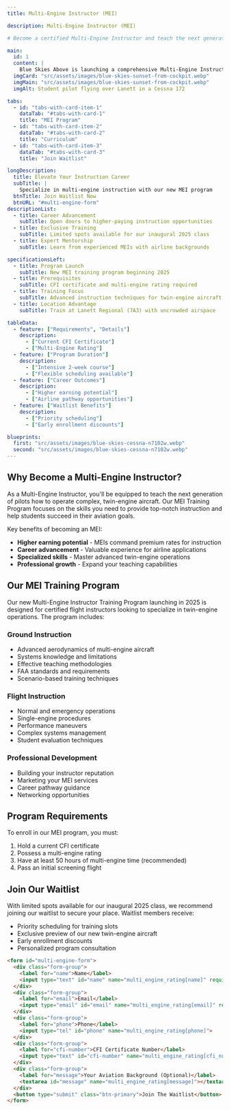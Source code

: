 ```yaml
---
title: Multi-Engine Instructor (MEI)

description: Multi-Engine Instructor (MEI)

# Become a certified Multi-Engine Instructor and teach the next generation of twin-engine pilots with our new MEI program launching in 2025.

main:
  id: 1
  content: |
    Blue Skies Above is launching a comprehensive Multi-Engine Instructor (MEI) program in 2025, offering CFIs the opportunity to specialize in twin-engine instruction. Join our waitlist today to secure your spot in this exclusive training opportunity.
  imgCard: "src/assets/images/blue-skies-sunset-from-cockpit.webp"
  imgMain: "src/assets/images/blue-skies-sunset-from-cockpit.webp"
  imgAlt: Student pilot flying over Lanett in a Cessna 172

tabs:
  - id: "tabs-with-card-item-1"
    dataTab: "#tabs-with-card-1"
    title: "MEI Program"
  - id: "tabs-with-card-item-2"
    dataTab: "#tabs-with-card-2"
    title: "Curriculum"
  - id: "tabs-with-card-item-3"
    dataTab: "#tabs-with-card-3"
    title: "Join Waitlist"

longDescription:
  title: Elevate Your Instruction Career
  subTitle: | 
    Specialize in multi-engine instruction with our new MEI program
  btnTitle: Join Waitlist Now
  btnURL: "#multi-engine-form"
descriptionList:
  - title: Career Advancement
    subTitle: Open doors to higher-paying instruction opportunities
  - title: Exclusive Training
    subTitle: Limited spots available for our inaugural 2025 class
  - title: Expert Mentorship
    subTitle: Learn from experienced MEIs with airline backgrounds

specificationsLeft:
  - title: Program Launch
    subTitle: New MEI training program beginning 2025
  - title: Prerequisites
    subTitle: CFI certificate and multi-engine rating required
  - title: Training Focus
    subTitle: Advanced instruction techniques for twin-engine aircraft
  - title: Location Advantage
    subTitle: Train at Lanett Regional (7A3) with uncrowded airspace

tableData:
  - feature: ["Requirements", "Details"]
    description:
      - ["Current CFI Certificate"]
      - ["Multi-Engine Rating"]
  - feature: ["Program Duration"]
    description:
      - ["Intensive 2-week course"]
      - ["Flexible scheduling available"]
  - feature: ["Career Outcomes"]
    description:
      - ["Higher earning potential"]
      - ["Airline pathway opportunities"]
  - feature: ["Waitlist Benefits"]
    description:
      - ["Priority scheduling"]
      - ["Early enrollment discounts"]

blueprints:
  first: "src/assets/images/blue-skies-cessna-n7102w.webp"
  second: "src/assets/images/blue-skies-cessna-n7102w.webp"
---
```


## Why Become a Multi-Engine Instructor?

As a Multi-Engine Instructor, you'll be equipped to teach the next generation of pilots how to operate complex, twin-engine aircraft. Our MEI Training Program focuses on the skills you need to provide top-notch instruction and help students succeed in their aviation goals.

Key benefits of becoming an MEI:
- **Higher earning potential** - MEIs command premium rates for instruction
- **Career advancement** - Valuable experience for airline applications
- **Specialized skills** - Master advanced twin-engine operations
- **Professional growth** - Expand your teaching capabilities

## Our MEI Training Program

Our new Multi-Engine Instructor Training Program launching in 2025 is designed for certified flight instructors looking to specialize in twin-engine operations. The program includes:

### Ground Instruction
- Advanced aerodynamics of multi-engine aircraft
- Systems knowledge and limitations
- Effective teaching methodologies
- FAA standards and requirements
- Scenario-based training techniques

### Flight Instruction
- Normal and emergency operations
- Single-engine procedures
- Performance maneuvers
- Complex systems management
- Student evaluation techniques

### Professional Development
- Building your instructor reputation
- Marketing your MEI services
- Career pathway guidance
- Networking opportunities

## Program Requirements

To enroll in our MEI program, you must:
1. Hold a current CFI certificate
2. Possess a multi-engine rating
3. Have at least 50 hours of multi-engine time (recommended)
4. Pass an initial screening flight

## Join Our Waitlist

With limited spots available for our inaugural 2025 class, we recommend joining our waitlist to secure your place. Waitlist members receive:

- Priority scheduling for training slots
- Exclusive preview of our new twin-engine aircraft
- Early enrollment discounts
- Personalized program consultation

```html
<form id="multi-engine-form">
  <div class="form-group">
    <label for="name">Name</label>
    <input type="text" id="name" name="multi_engine_rating[name]" required>
  </div>
  <div class="form-group">
    <label for="email">Email</label>
    <input type="email" id="email" name="multi_engine_rating[email]" required>
  </div>
  <div class="form-group">
    <label for="phone">Phone</label>
    <input type="tel" id="phone" name="multi_engine_rating[phone]">
  </div>
  <div class="form-group">
    <label for="cfi-number">CFI Certificate Number</label>
    <input type="text" id="cfi-number" name="multi_engine_rating[cfi_number]">
  </div>
  <div class="form-group">
    <label for="message">Your Aviation Background (Optional)</label>
    <textarea id="message" name="multi_engine_rating[message]"></textarea>
  </div>
  <button type="submit" class="btn-primary">Join The Waitlist</button>
</form>
